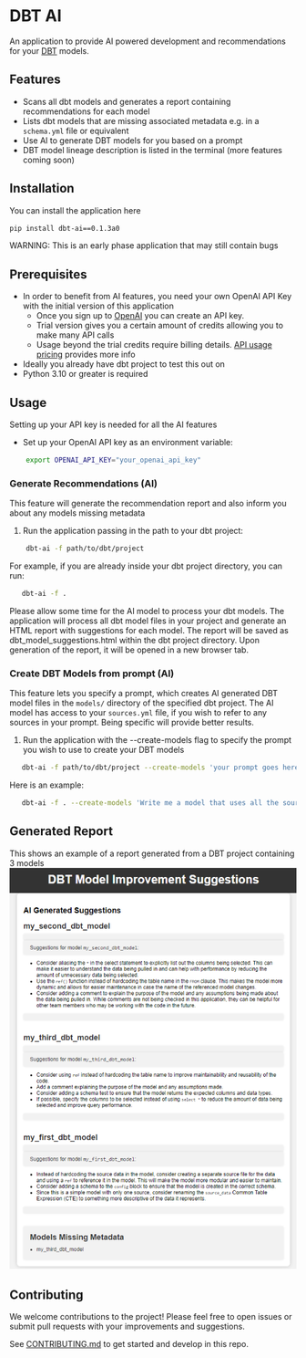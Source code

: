 # DBT AI

An application to provide AI powered development and recommendations for your [DBT](https://www.getdbt.com/) models.

## Features
 - Scans all dbt models and generates a report containing recommendations for each model
 - Lists dbt models that are missing associated metadata e.g. in a `schema.yml` file or equivalent
 - Use AI to generate DBT models for you based on a prompt
 - DBT model lineage description is listed in the terminal (more features coming soon)

## Installation
You can install the application here
```bash
pip install dbt-ai==0.1.3a0
```

WARNING: This is an early phase application that may still contain bugs

## Prerequisites
 - In order to benefit from AI features, you need your own OpenAI API Key with the initial version of this application
    - Once you sign up to [OpenAI](https://openai.com/product) you can create an API key. 
    - Trial version gives you a certain amount of credits allowing you to make many API calls
    - Usage beyond the trial credits require billing details. [API usage pricing](https://openai.com/pricing) provides more info
 - Ideally you already have dbt project to test this out on
 - Python 3.10 or greater is required


## Usage
Setting up your API key is needed for all the AI features
 - Set up your OpenAI API key as an environment variable:
```bash
    export OPENAI_API_KEY="your_openai_api_key"
```

### Generate Recommendations (AI)
This feature will generate the recommendation report and also inform you about any models missing metadata
  1. Run the application passing in the path to your dbt project:
```bash
    dbt-ai -f path/to/dbt/project
```

For example, if you are already inside your dbt project directory, you can run:
```bash
   dbt-ai -f .
```

Please allow some time for the AI model to process your dbt models. The application will process all dbt model files in your project and generate an HTML report with suggestions for each model. The report will be saved as dbt_model_suggestions.html within the dbt project directory. Upon generation of the report, it will be opened in a new browser tab.

### Create DBT Models from prompt (AI)
This feature lets you specify a prompt, which creates AI generated DBT model files in the `models/` directory of the specified dbt project. The AI model has access to your `sources.yml` file, if you wish to refer to any sources in your prompt. Being specific will provide better results.
 1. Run the application with the --create-models flag to specify the prompt you wish to use to create your DBT models
 ```bash
    dbt-ai -f path/to/dbt/project --create-models 'your prompt goes here'
 ```

Here is an example:
```bash
   dbt-ai -f . --create-models 'Write me a model that uses all the sources available in sources.yml and joins them together using the id column'
```

## Generated Report
This shows an example of a report generated from a DBT project containing 3 models
![](images/generated_report_1.png?raw=true)

## Contributing
We welcome contributions to the project! Please feel free to open issues or submit pull requests with your improvements and suggestions.

See [CONTRIBUTING.md](CONTRIBUTING.md) to get started and develop in this repo.
